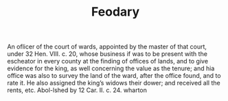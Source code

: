 ---
title: Feodary
letter: F
permalink: "/definitions/bld-feodary.html"
body: An oflicer of the court of wards, appointed by the master of that court, under
  32 Hen. VIII. c. 20, whose business if was to be present with the escheator in every
  county at the finding of offices of lands, and to give evidence for the king, as
  well concerning the value as the tenure; and hia office was also to survey the land
  of the ward, after the office found, and to rate it. He also assigned the king’s
  widows their dower; and received all the rents, etc. Abol-lshed by 12 Car. II. c.
  24. wharton
published_at: '2018-07-07'
source: Black's Law Dictionary 2nd Ed (1910)
layout: post
---